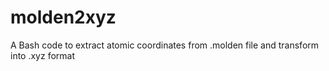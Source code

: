 # molden2xyz
A Bash code to extract atomic coordinates from .molden file and transform into .xyz format
